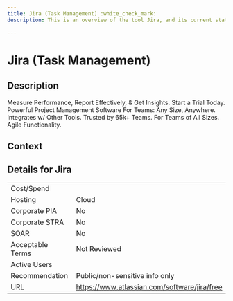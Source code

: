 ```yaml
---
title: Jira (Task Management) :white_check_mark:
description: This is an overview of the tool Jira, and its current status  within BC Gov.

---
```


# Jira (Task Management)



## Description
Measure Performance, Report Effectively, & Get Insights. Start a Trial Today. Powerful Project Management Software For Teams: Any Size, Anywhere. Integrates w/ Other Tools. Trusted by 65k+ Teams. For Teams of All Sizes. Agile Functionality.

## Context


##  Details for Jira

|   |   |
|---|---|
|Cost/Spend   |   |
|Hosting   | Cloud  |
|Corporate PIA   | No  |
|Corporate STRA   | No   |
|SOAR   | No  |
|Acceptable Terms   | Not Reviewed  |
|Active Users   |   |
|Recommendation   |  Public/non-sensitive info only |
|URL   | https://www.atlassian.com/software/jira/free  |
